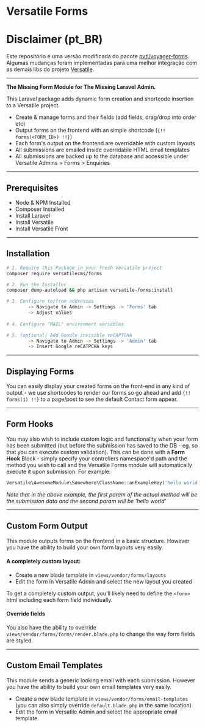 # Versatile Forms

Disclaimer (pt_BR)
==========
Este repositório é uma versão modificada do pacote [pvtl/voyager-forms](https://github.com/pvtl/voyager-forms). Algumas mudanças foram implementadas para uma melhor integração com as demais libs do projeto [Versatile](https://github.com/versatilecms).

<hr>

__The Missing Form Module for The Missing Laravel Admin.__

This Laravel package adds dynamic form creation and shortcode insertion to a Versatile project.

- Create & manage forms and their fields (add fields, drag/drop into order etc)
- Output forms on the frontend with an simple shortcode (`{!! forms(<FORM_ID>) !!}`)
- Each form's output on the frontend are overridable with custom layouts
- All submissions are emailed inside overridable HTML email templates
- All submissions are backed up to the database and accessible under Versatile Admins > Forms > Enquiries

---

## Prerequisites

- Node & NPM Installed
- Composer Installed
- Install Laravel
- Install Versatile
- Install Versatile Front

---

## Installation

```bash
# 1. Require this Package in your fresh Versatile project
composer require versatilecms/forms

# 2. Run the Installer
composer dump-autoload && php artisan versatile-forms:install

# 3. Configure to/from addresses
        -> Navigate to Admin -> Settings -> 'Forms' tab
        -> Adjust values
        
# 4. Configure "MAIL" environment variables

# 5. (optional) Add Google invisible reCAPTCHA
        -> Navigate to Admin -> Settings -> 'Admin' tab
        -> Insert Google reCATPCHA keys 

``` 

---

## Displaying Forms

You can easily display your created forms on the front-end in any kind of output - we use shortcodes to render our forms so go ahead and add `{!! forms(1) !!}` to a page/post to see the default Contact form appear.

---

## Form Hooks

You may also wish to include custom logic and functionality when your form has been submitted (but before the submission has saved to the DB - eg. so that you can execute custom validation). This can be done with a __Form Hook__ Block - simply specify your controllers namespace'd path and the method you wish to call and the Versatile Forms module will automatically execute it upon submission. For example:

```php
Versatile\AwesomeModule\Somewhere\ClassName::anExampleHey('hello world')
```

_Note that in the above example, the first param of the actual method will be the submission data and the second param will be 'hello world'_

---

## Custom Form Output

This module outputs forms on the frontend in a basic structure. However you have the ability to build your own form layouts very easily.

#### A completely custom layout:

- Create a new blade template in `views/vendor/forms/layouts`
- Edit the form in Versatile Admin and select the new layout you created

To get a completely custom output, you'll likely need to define the `<form>` html including each form field individually.

#### Override fields

You also have the ability to override `views/vendor/forms/forms/render.blade.php` to change the way form fields are styled.

---

## Custom Email Templates

This module sends a generic looking email with each submission. However you have the ability to build your own email templates very easily.

- Create a new blade template in `views/vendor/forms/email-templates` (you can also simply override `default.blade.php` in the same location)
- Edit the form in Versatile Admin and select the appropriate email template
